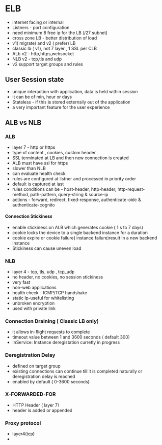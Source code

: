 # ELB

- internet facing or internal
- Listners - port configuration
- need minimum 8 free ip for the LB (/27 subnet)
- cross zone LB - better distribution of load
- v1( migrate) and v2 ( prefer) LB
- classic lb ( v1), not 7 layer , 1 SSL per CLB
- ALb v2 - http,https,websocket
- NLB v2 - tcp,tls and udp
- v2 support target groups and rules  

## User Session state

- unique interaction with application, data is held within session
- it can be of min, hour or days
- Stateless - if this is stored externally out of the application
- a very important feature for the user experience


## ALB vs NLB

### ALB

- layer 7 - http or https
- type of content , cookies, custom header
- SSL terminated at LB and then new connection is created
- ALB must have ssl for https
- slower than NLB
- can evaluate health check
- rules are configured at listner and processed in priority order
- default is captured at last
- rules conditions can be - host-header, http-header, http-request-method, path-pattern, query-string & source-ip
- actions - forward, redirect, fixed-response, authenticate-oidc & authenticate-cognito

#### Connection Stickiness

- enable stickiness on ALB  which generates cookie ( 1 s to 7 days)
- cookie locks the device to a single backend instance for a duration
- cookie expire or cookie failure( instance failure)result in a new backend instance
- Stickiness can cause uneven load

### NLB

- layer 4 - tcp, tls, udp , tcp_udp
- no header, no cookies, no session stickiness
- very fast
- non-web applications
- health check - ICMP/TCP handshake
- static Ip-useful for whitelisting
- unbroken encryption
- used with private link


### Connection Draining ( Classic LB only)

- it allows in-flight requests to complete
- timeout value between 1 and 3600 seconds ( default 300)
- InService: Instance deregistation curretly in progress

### Deregistration Delay

- defined on target group
- existing connections can continue till it is completed naturally or deregistration delay is reached
- enabled by default  ( 0-3600 seconds)

### X-FORWARDED-FOR

- HTTP Header  ( layer 7)
- header is added or appended

### Proxy protocol

- layer4(tcp)
-  